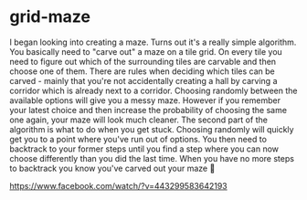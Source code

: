 # grid-maze

I began looking into creating a maze. Turns out it's a really simple algorithm. You basically need to "carve out" a maze on a tile grid. On every tile you need to figure out which of the surrounding tiles are carvable and then choose one of them. There are rules when deciding which tiles can be carved - mainly that you're not accidentally creating a hall by carving a corridor which is already next to a corridor.
Choosing randomly between the available options will give you a messy maze. However if you remember your latest choice and then increase the probability of choosing the same one again, your maze will look much cleaner.
The second part of the algorithm is what to do when you get stuck. Choosing randomly will quickly get you to a point where you've run out of options. You then need to backtrack to your former steps until you find a step where you can now choose differently than you did the last time.
When you have no more steps to backtrack you know you've carved out your maze 🙂

https://www.facebook.com/watch/?v=443299583642193
